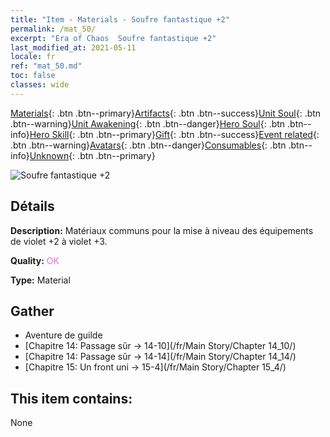 ```yaml
---
title: "Item - Materials - Soufre fantastique +2"
permalink: /mat_50/
excerpt: "Era of Chaos  Soufre fantastique +2"
last_modified_at: 2021-05-11
locale: fr
ref: "mat_50.md"
toc: false
classes: wide
---
```

 [Materials](/ItemsFR/){: .btn .btn--primary}[Artifacts](/ItemsFR/Artifacts/){: .btn .btn--success}[Unit Soul](/ItemsFR/UnitSoul/){: .btn .btn--warning}[Unit Awakening](/ItemsFR/UnitAwakening/){: .btn .btn--danger}[Hero Soul](/ItemsFR/HeroSoul/){: .btn .btn--info}[Hero Skill](/ItemsFR/HeroSkill/){: .btn .btn--primary}[Gift](/ItemsFR/Gift/){: .btn .btn--success}[Event related](/ItemsFR/Events/){: .btn .btn--warning}[Avatars](/ItemsFR/Avatars/){: .btn .btn--danger}[Consumables](/ItemsFR/Consumables/){: .btn .btn--info}[Unknown](/ItemsFR/Unknown/){: .btn .btn--primary}

 ![Soufre fantastique +2](/images/t/i_cailiao_liuhuang2.png)

## Détails
 **Description:** Matériaux communs pour la mise à niveau des équipements de violet +2 à violet +3.

 **Quality:** <span style="color: #DA70D6">OK</span>

 **Type:** Material

## Gather

*    Aventure de guilde 
*    [Chapitre 14: Passage sûr -> 14-10](/fr/Main Story/Chapter 14_10/) 
*    [Chapitre 14: Passage sûr -> 14-14](/fr/Main Story/Chapter 14_14/) 
*    [Chapitre 15: Un front uni -> 15-4](/fr/Main Story/Chapter 15_4/) 

## This item contains:

  None

